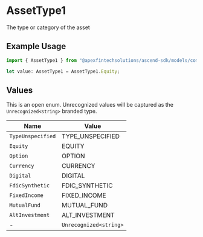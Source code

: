 # AssetType1

The type or category of the asset

## Example Usage

```typescript
import { AssetType1 } from "@apexfintechsolutions/ascend-sdk/models/components";

let value: AssetType1 = AssetType1.Equity;
```

## Values

This is an open enum. Unrecognized values will be captured as the `Unrecognized<string>` branded type.

| Name                   | Value                  |
| ---------------------- | ---------------------- |
| `TypeUnspecified`      | TYPE_UNSPECIFIED       |
| `Equity`               | EQUITY                 |
| `Option`               | OPTION                 |
| `Currency`             | CURRENCY               |
| `Digital`              | DIGITAL                |
| `FdicSynthetic`        | FDIC_SYNTHETIC         |
| `FixedIncome`          | FIXED_INCOME           |
| `MutualFund`           | MUTUAL_FUND            |
| `AltInvestment`        | ALT_INVESTMENT         |
| -                      | `Unrecognized<string>` |
